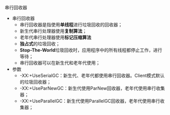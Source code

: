 串行回收器

* 串行回收器
  * 串行回收器是指使用**单线程**进行垃圾回收的回收器；
  * 新生代串行处理器使用**复制算法**；
  * 老年代串行处理器使用**标记压缩算法**
  * **独占式**的垃圾回收；
  * **Stop-The-World**垃圾回收时，应用程序中的所有线程都停止工作，进行等待；
  * 串行回收器可以在新生代和老年代使用；
* 参数
  * -XX:+UseSerialGC：新生代、老年代都使用串行回收器。Client模式默认的垃圾回收器；
  * -XX:+UseParNewGC：新生代使用ParNew回收器，老年代使用串行收集器；
  * -XX:+UseParallelGC：新生代使用ParallelGC回收器，老年代使用串行收集器；